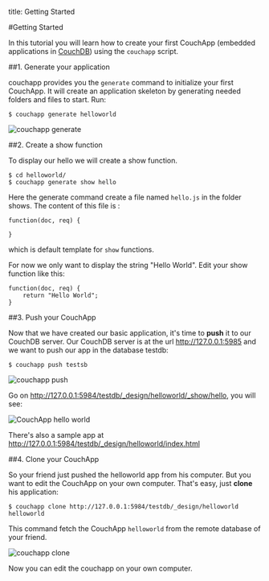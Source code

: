 title: Getting Started

#Getting Started

In this tutorial you will learn how to create your first CouchApp (embedded applications in [CouchDB](http://couchdb.apache.org)) using the `couchapp` script.

##1. Generate your application

couchapp provides you the `generate` command to initialize your first CouchApp. It will create an application skeleton by generating needed folders and files to start. Run:

    $ couchapp generate helloworld
   
![couchapp generate](imgs/gettingstarted01.png "couchapp generate helloworld")

##2. Create a show function

To display our hello we will create a show function. 

    $ cd helloworld/
    $ couchapp generate show hello
    
Here the generate command create a file named `hello.js` in the folder shows. The content of this file is :

    function(doc, req) {  

    }
    
which is default template for `show` functions.

For now we only want to display the string "Hello World". Edit your show function like this:

    function(doc, req) {
        return "Hello World";
    }
    
##3. Push your CouchApp

Now that we have created our basic application, it's time to **push** it to our CouchDB server. Our CouchDB server is at the url http://127.0.0.1:5985 and we want to push our app in the database testdb:

    $ couchapp push testsb
    
![couchapp push](imgs/gettingstarted02.png "couchapp push testdb")

Go on http://127.0.0.1:5984/testdb/_design/helloworld/_show/hello, you will see:

![CouchApp hello world](imgs/gettingstarted03.png "CouchApp hello world")


There's also a sample app at http://127.0.0.1:5984/testdb/_design/helloworld/index.html

##4. Clone your CouchApp

So your friend just pushed the helloworld app from his computer. But you want to edit the CouchApp on your own computer. That's easy, just **clone** his application:

    $ couchapp clone http://127.0.0.1:5984/testdb/_design/helloworld helloworld

This command fetch the CouchApp `helloworld` from the remote database of your friend.

![couchapp clone](imgs/gettingstarted04.png "couchapp clone http://127.0.0.1:5984/testdb/_design/helloworld helloworld")

Now you can edit the couchapp on your own computer.
